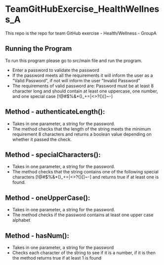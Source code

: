 # TeamGitHubExercise_HealthWellness_A
This repo is the repo for team GitHub exercise - Health/Wellness - GroupA  
## Running the Program
To run this program please go to src/main file and run the program.
- Enter a password to validate the password
- If the password meets all the requirements it will inform the user as 
a "Valid Password", if not will inform the user "Invalid Password"
- The requirements of valid password are: 
Password must be at least 8 character long and should contain at least one uppercase, one number, and one special case [!@#$%&*()_+=|<>?{}\[\]~-]
## Method - authenticateLength():
- Takes in one parameter, a string for the password.
- The method checks that the length of the string meets the minimum requirement 8 characters and returns a boolean value depending on whether it passed the check.
## Method - specialCharacters():
- Takes in one parameter, a string for the password.
- The method checks that the string contains one of the following special characters [!@#$%&*()_+=|<>?{}\[\]~-] and returns true if at least one is found.
## Method - oneUpperCase():
- Takes in one parameter, a string for the password.
- The method checks if the password contains at least one upper case alphabet
## Method - hasNum():
- Takes in one parameter, a string for the password
- Checks each character of the string to see if it is a number, if it is then the method returns true if at least 1 is found
